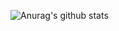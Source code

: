 ![Anurag's github stats](https://github-readme-stats.vercel.app/api?username=julieheard&count_private=true&show_icons=true&bg_color=30,e96443,904e95&title_color=fff&text_color=fff)
